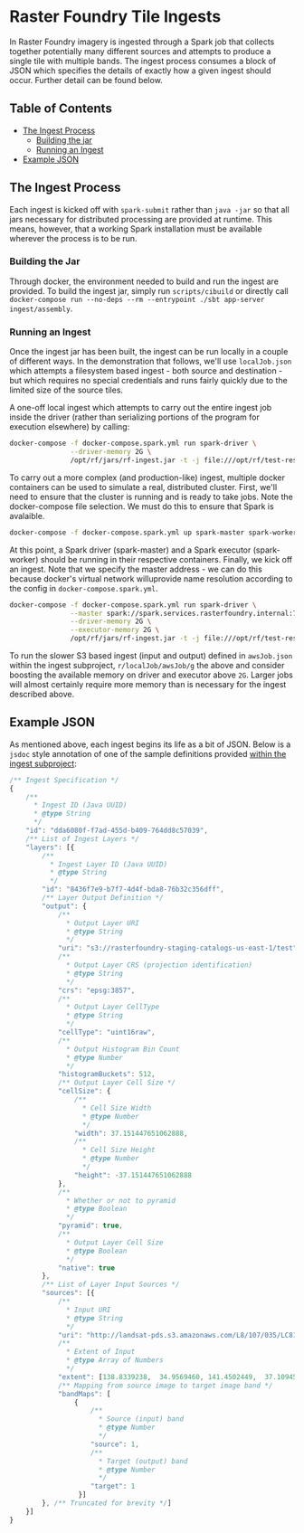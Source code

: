 # Raster Foundry Tile Ingests

In Raster Foundry imagery is ingested through a Spark job that collects
together potentially many different sources and attempts to produce a
single tile with multiple bands. The ingest process consumes a block of
JSON which specifies the details of exactly how a given ingest should
occur. Further detail can be found below.  

## Table of Contents

* [The Ingest Process](#the-ingest-process)
  * [Building the jar](#building-the-jar)
  * [Running an Ingest](#running-an-ingest)
* [Example JSON](#example-json)

## The Ingest Process

Each ingest is kicked off with `spark-submit` rather than `java -jar` so
that all jars necessary for distributed processing are provided at
runtime. This means, however, that a working Spark installation must be
available wherever the process is to be run.  

### Building the Jar

Through docker, the environment needed to build and run the
ingest are provided. To build the ingest jar, simply run
`scripts/cibuild` or directly call
`docker-compose run --no-deps --rm --entrypoint ./sbt app-server ingest/assembly`.  

### Running an Ingest

Once the ingest jar has been built, the ingest can be run locally in a
couple of different ways. In the demonstration that follows, we'll use
`localJob.json` which attempts a filesystem based ingest - both source
and destination - but which requires no special credentials and runs
fairly quickly due to the limited size of the source tiles.  

A one-off local ingest which attempts to carry out the entire ingest job
inside the driver (rather than serializing portions of the program for
execution elsewhere) by calling:

```bash
docker-compose -f docker-compose.spark.yml run spark-driver \
               --driver-memory 2G \
               /opt/rf/jars/rf-ingest.jar -t -j file:///opt/rf/test-resources/localJob.json
```

To carry out a more complex (and production-like) ingest, multiple
docker containers can be used to simulate a real, distributed cluster.
First, we'll need to ensure that the cluster is running and is ready to
take jobs. Note the docker-compose file selection. We must do this to
ensure that Spark is avalaible.  

```bash
docker-compose -f docker-compose.spark.yml up spark-master spark-worker
```

At this point, a Spark driver (spark-master) and a Spark executor
(spark-worker) should be running in their respective containers.
Finally, we kick off an ingest. Note that we specify the master
address - we can do this because docker's virtual network willuprovide
name resolution according to the config in `docker-compose.spark.yml`.

```bash
docker-compose -f docker-compose.spark.yml run spark-driver \
               --master spark://spark.services.rasterfoundry.internal:7077 \
               --driver-memory 2G \
               --executor-memory 2G \
               /opt/rf/jars/rf-ingest.jar -t -j file:///opt/rf/test-resources/localJob.json
```

To run the slower S3 based ingest (input and output) defined in
`awsJob.json` within the ingest subproject, `r/localJob/awsJob/g` the
above and consider boosting the available memory on driver and executor
above `2G`. Larger jobs will almost certainly require more memory than
is necessary for the ingest described above.  

## Example JSON

As mentioned above, each ingest begins its life as a bit of JSON. Below is
a `jsdoc` style annotation of one of the sample definitions provided [within
the ingest subproject](../../app-backend/ingest/src/test/resources/awsJob.json):

```javascript
/** Ingest Specification */
{
    /**
      * Ingest ID (Java UUID)
      * @type String
      */
    "id": "dda6080f-f7ad-455d-b409-764dd8c57039",
    /** List of Ingest Layers */
    "layers": [{
        /**
          * Ingest Layer ID (Java UUID)
          * @type String
          */
        "id": "8436f7e9-b7f7-4d4f-bda8-76b32c356dff",
        /** Layer Output Definition */
        "output": {
            /**
              * Output Layer URI
              * @type String
              */
            "uri": "s3://rasterfoundry-staging-catalogs-us-east-1/test",
            /**
              * Output Layer CRS (projection identification)
              * @type String
              */
            "crs": "epsg:3857",
            /**
              * Output Layer CellType
              * @type String
              */
            "cellType": "uint16raw",
            /**
              * Output Histogram Bin Count
              * @type Number
              */
            "histogramBuckets": 512,
            /** Output Layer Cell Size */
            "cellSize": {
                /**
                  * Cell Size Width
                  * @type Number
                  */
                "width": 37.151447651062888,
                /**
                  * Cell Size Height
                  * @type Number
                  */
                "height": -37.151447651062888
            },
            /**
              * Whether or not to pyramid
              * @type Boolean
              */
            "pyramid": true,
            /**
              * Output Layer Cell Size
              * @type Boolean
              */
            "native": true
        },
        /** List of Layer Input Sources */
        "sources": [{
            /**
              * Input URI
              * @type String
              */
            "uri": "http://landsat-pds.s3.amazonaws.com/L8/107/035/LC81070352015218LGN00/LC81070352015218LGN00_B4.TIF",
            /**
              * Extent of Input
              * @type Array of Numbers
              */
            "extent": [138.8339238,  34.9569460, 141.4502449,  37.1094577],
            /** Mapping from source image to target image band */
            "bandMaps": [
                {
                    /**
                      * Source (input) band
                      * @type Number
                      */
                    "source": 1,
                    /**
                      * Target (output) band
                      * @type Number
                      */
                    "target": 1
                 }]
        }, /** Truncated for brevity */]
    }]
}
```

